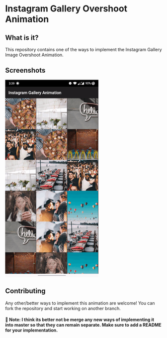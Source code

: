 # Instagram Gallery Overshoot Animation

## What is it?
This repository contains one of the ways to implement the Instagram Gallery Image Overshoot Animation.

## Screenshots
![Screenshot](/Instagram-Gallery-Animation/screenshots/animation.gif)

## Contributing
Any other/better ways to implement this animation are welcome! You can fork the repository and start working on another branch. 

#### 🚧 Note: I think its better not be merge any new ways of implementing it into master so that they can remain separate. Make sure to add a README for your implementation.
